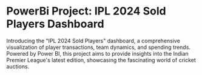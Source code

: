 # PowerBi Project: IPL 2024 Sold Players Dashboard
Introducing the "IPL 2024 Sold Players" dashboard, a comprehensive visualization of player transactions, team dynamics, and spending trends. Powered by Power BI, this project aims to provide insights into the Indian Premier League's latest edition, showcasing the fascinating world of cricket auctions.
